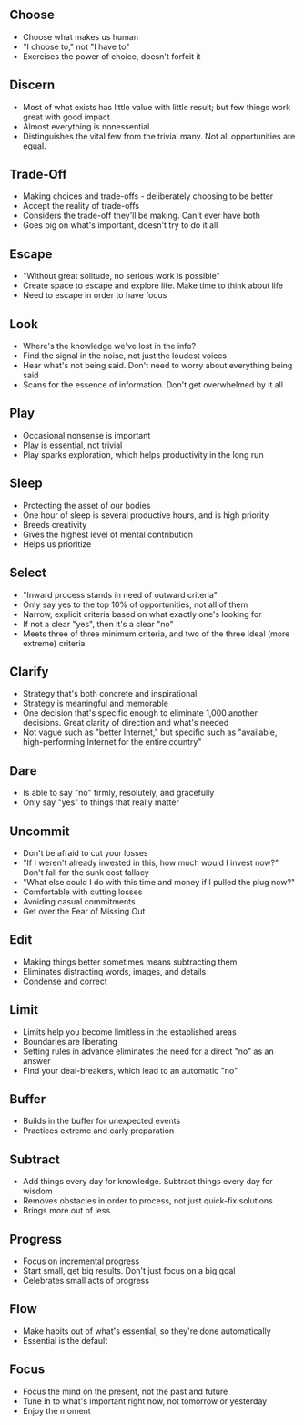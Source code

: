 ## Choose
* Choose what makes us human
* "I choose to," not "I have to"
* Exercises the power of choice, doesn't forfeit it

## Discern
* Most of what exists has little value with little result; but few things work great with good impact
* Almost everything is nonessential
* Distinguishes the vital few from the trivial many. Not all opportunities are equal.

## Trade-Off
* Making choices and trade-offs - deliberately choosing to be better
* Accept the reality of trade-offs
* Considers the trade-off they'll be making. Can't ever have both
* Goes big on what's important, doesn't try to do it all

## Escape
* "Without great solitude, no serious work is possible"
* Create space to escape and explore life. Make time to think about life
* Need to escape in order to have focus

## Look
* Where's the knowledge we've lost in the info?
* Find the signal in the noise, not just the loudest voices
* Hear what's not being said. Don't need to worry about everything being said
* Scans for the essence of information. Don't get overwhelmed by it all

## Play
* Occasional nonsense is important
* Play is essential, not trivial
* Play sparks exploration, which helps productivity in the long run

## Sleep
* Protecting the asset of our bodies
* One hour of sleep is several productive hours, and is high priority
* Breeds creativity
* Gives the highest level of mental contribution
* Helps us prioritize

## Select
* "Inward process stands in need of outward criteria"
* Only say yes to the top 10% of opportunities, not all of them
* Narrow, explicit criteria based on what exactly one's looking for
* If not a clear "yes", then it's a clear "no"
* Meets three of three minimum criteria, and two of the three ideal (more extreme) criteria

## Clarify
* Strategy that's both concrete and inspirational
* Strategy is meaningful and memorable
* One decision that's specific enough to eliminate 1,000 another decisions. Great clarity of direction and what's needed
* Not vague such as "better Internet," but specific such as "available, high-performing Internet for the entire country"

## Dare
* Is able to say "no" firmly, resolutely, and gracefully
* Only say "yes" to things that really matter

## Uncommit
* Don't be afraid to cut your losses
* "If I weren't already invested in this, how much would I invest now?" Don't fall for the sunk cost fallacy
* "What else could I do with this time and money if I pulled the plug now?"
* Comfortable with cutting losses
* Avoiding casual commitments
* Get over the Fear of Missing Out

## Edit
* Making things better sometimes means subtracting them
* Eliminates distracting words, images, and details
* Condense and correct

## Limit
* Limits help you become limitless in the established areas
* Boundaries are liberating
* Setting rules in advance eliminates the need for a direct "no" as an answer
* Find your deal-breakers, which lead to an automatic "no"

## Buffer
* Builds in the buffer for unexpected events
* Practices extreme and early preparation

## Subtract
* Add things every day for knowledge. Subtract things every day for wisdom
* Removes obstacles in order to process, not just quick-fix solutions
* Brings more out of less

## Progress
* Focus on incremental progress
* Start small, get big results. Don't just focus on a big goal
* Celebrates small acts of progress

## Flow
* Make habits out of what's essential, so they're done automatically
* Essential is the default

## Focus
* Focus the mind on the present, not the past and future
* Tune in to what's important right now, not tomorrow or yesterday
* Enjoy the moment
